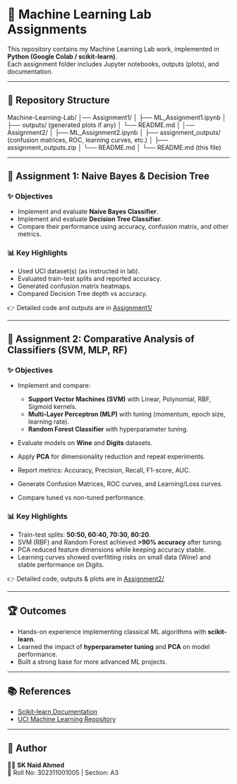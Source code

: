 # 🧠 Machine Learning Lab Assignments

This repository contains my Machine Learning Lab work, implemented in **Python (Google Colab / scikit-learn)**.  
Each assignment folder includes Jupyter notebooks, outputs (plots), and documentation.  

---

## 📂 Repository Structure
Machine-Learning-Lab/
│── Assignment1/
│ ├── ML_Assignment1.ipynb
│ ├── outputs/ (generated plots if any)
│ └── README.md
│
│── Assignment2/
│ ├── ML_Assignment2.ipynb
│ ├── assignment_outputs/ (confusion matrices, ROC, learning curves, etc.)
│ ├── assignment_outputs.zip
│ └── README.md
│
└── README.md (this file)

---

## 📘 Assignment 1: Naive Bayes & Decision Tree

### ✨ Objectives
- Implement and evaluate **Naive Bayes Classifier**.  
- Implement and evaluate **Decision Tree Classifier**.  
- Compare their performance using accuracy, confusion matrix, and other metrics.  

### 📊 Key Highlights
- Used UCI dataset(s) (as instructed in lab).  
- Evaluated train-test splits and reported accuracy.  
- Generated confusion matrix heatmaps.  
- Compared Decision Tree depth vs accuracy.  

👉 Detailed code and outputs are in [Assignment1/](./Assignment1)  

---

## 📘 Assignment 2: Comparative Analysis of Classifiers (SVM, MLP, RF)

### ✨ Objectives
- Implement and compare:
  - **Support Vector Machines (SVM)** with Linear, Polynomial, RBF, Sigmoid kernels.  
  - **Multi-Layer Perceptron (MLP)** with tuning (momentum, epoch size, learning rate).  
  - **Random Forest Classifier** with hyperparameter tuning.  

- Evaluate models on **Wine** and **Digits** datasets.  
- Apply **PCA** for dimensionality reduction and repeat experiments.  
- Report metrics: Accuracy, Precision, Recall, F1-score, AUC.  
- Generate Confusion Matrices, ROC curves, and Learning/Loss curves.  
- Compare tuned vs non-tuned performance.  

### 📊 Key Highlights
- Train-test splits: **50:50, 60:40, 70:30, 80:20**.  
- SVM (RBF) and Random Forest achieved **>90% accuracy** after tuning.  
- PCA reduced feature dimensions while keeping accuracy stable.  
- Learning curves showed overfitting risks on small data (Wine) and stable performance on Digits.  

👉 Detailed code, outputs & plots are in [Assignment2/](./Assignment2)  

---

## 🏆 Outcomes
- Hands-on experience implementing classical ML algorithms with **scikit-learn**.  
- Learned the impact of **hyperparameter tuning** and **PCA** on model performance.  
- Built a strong base for more advanced ML projects.  

---

## 📚 References
- [Scikit-learn Documentation](https://scikit-learn.org/stable/)  
- [UCI Machine Learning Repository](https://archive.ics.uci.edu/ml/index.php)  

---

## 🔗 Author
👨‍💻 **SK Naid Ahmed**  
📌 Roll No: 302311001005 | Section: A3  
